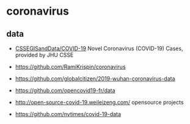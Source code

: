 # coronavirus

## data

- [CSSEGISandData/COVID-19](https://github.com/CSSEGISandData/COVID-19) Novel Coronavirus (COVID-19) Cases, provided by JHU CSSE 
- https://github.com/RamiKrispin/coronavirus
- https://github.com/globalcitizen/2019-wuhan-coronavirus-data
- https://github.com/opencovid19-fr/data

- http://open-source-covid-19.weileizeng.com/ opensource projects
- https://github.com/nytimes/covid-19-data
